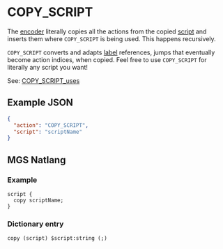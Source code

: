 # COPY_SCRIPT

The [encoder](../encoder) literally copies all the actions from the copied [script](../scripts) and inserts them where `COPY_SCRIPT` is being used. This happens recursively.

`COPY_SCRIPT` converts and adapts [label](../mgs/advanced_syntax#labels) references, jumps that eventually become action indices, when copied. Feel free to use `COPY_SCRIPT` for literally any script you want!

See: [COPY_SCRIPT_uses](../techniques/COPY_SCRIPT_uses)

## Example JSON

```json
{
  "action": "COPY_SCRIPT",
  "script": "scriptName"
}
```

## MGS Natlang

### Example

```mgs
script {
  copy scriptName;
}
```

### Dictionary entry

```
copy (script) $script:string (;)
```
